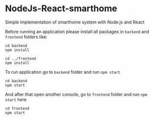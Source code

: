 # NodeJs-React-smarthome

Simple implementation of smarthome system with Node.js and React

Before running an application please install all packages in `backend` and `frontend` folders like:
```
cd backend
npm install

cd ../frontend
npm install
```

To run application go to `backend` folder and run `npm start`

```
cd backend
npm start
```

And after that open another console, go to `frontend` folder and run `npm start` here

```
cd frontend
npm start
```
